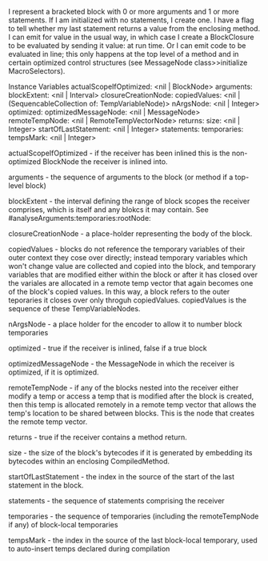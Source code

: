 I represent a bracketed block with 0 or more arguments and 1 or more statements. If I am initialized with no statements, I create one. I have a flag to tell whether my last statement returns a value from the enclosing method. I can emit for value in the usual way, in which case I create a BlockClosure to be evaluated by sending it value: at run time. Or I can emit code to be evaluated in line; this only happens at the top level of a method and in certain optimized control structures (see MessageNode class>>initialize MacroSelectors).

Instance Variables
	actualScopeIfOptimized:	<nil | BlockNode>
	arguments:					<SequencableCollection of: TempVariableNode>
	blockExtent:				<nil | Interval>
	closureCreationNode:		<LeafNode>
	copiedValues:				<nil | (SequencableCollection of: TempVariableNode)>
	nArgsNode:					<nil | Integer>
	optimized:					<Boolean>
	optimizedMessageNode:	<nil | MessageNode>
	remoteTempNode:			<nil | RemoteTempVectorNode>
	returns:					<Boolean>
	size:						<nil | Integer>
	startOfLastStatement:		<nil | Integer>
	statements:				<SequencableCollection of: ParseNode>
	temporaries:				<SequencableCollection of: TempVariableNode>
	tempsMark:					<nil | Integer>

actualScopeIfOptimized
	- if the receiver has been inlined this is the non-optimized BlockNode the receiver is inlined into.

arguments
	- the sequence of arguments to the block (or method if a top-level block)

blockExtent
	- the interval defining the range of block scopes the receiver comprises, which is itself and any blokcs it may contain.  See #analyseArguments:temporaries:rootNode:

closureCreationNode
	- a place-holder representing the body of the block.

copiedValues
	- blocks do not reference the temporary variables of their outer context they cose over directly; instead temporary variables which won't change value are collected and copied into the block, and temporary variables that are modified either within the block or after it has closed over the variales are allocated in a remote temp vector that again becomes one of the block's copied values.  In this way, a block refers to the outer teporaries it closes over only throguh copiedValues.  copiedValues is the sequence of these TempVariableNodes.

nArgsNode
	- a place holder for the encoder to allow it to number block temporaries

optimized
	- true if the receiver is inlined, false if a true block

optimizedMessageNode
	- the MessageNode in which the receiver is optimized, if it is optimized.

remoteTempNode
	- if any of the blocks nested into the receiver either modify a temp or access a temp that is modified after the block is created, then this temp is allocated remotely in a remote temp vector that allows the temp's location to be shared between blocks.  This is the node that creates the remote temp vector.

returns
	- true if the receiver contains a method return.

size
	- the size of the block's bytecodes if it is generated by embedding its bytecodes within an enclosing CompiledMethod.

startOfLastStatement
	- the index in the source of the start of the last statement in the block.

statements
	- the sequence of statements comprising the receiver

temporaries
	- the sequence of temporaries (including the remoteTempNode if any) of block-local temporaries

tempsMark
	- the index in the source of the last block-local temporary, used to auto-insert temps declared during compilation